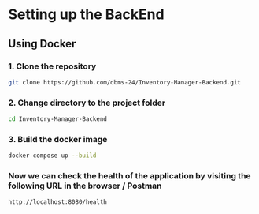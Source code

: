 # Setting up the BackEnd

## Using Docker

### 1. Clone the repository

```sh
git clone https://github.com/dbms-24/Inventory-Manager-Backend.git
```

### 2. Change directory to the project folder

```sh
cd Inventory-Manager-Backend
```

### 3. Build the docker image

```sh
docker compose up --build
```

### Now we can check the health of the application by visiting the following URL in the browser / Postman

```sh
http://localhost:8080/health
```
